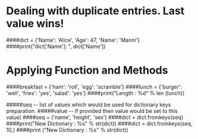 # Dealing with duplicate entries. Last value wins!
####dict = {'Name': 'Alice', 'Age': 47, 'Name': 'Manni'}
####print("dict['Name']: ", dict['Name'])




# Applying Function and Methods
####breakfast = {'ham': 'roll', 'egg': 'scramble'}
####lunch = {'burger': 'well', 'fries': 'yes', 'salad': 'yes'}
####print("Length : %d" % len (lunch))



#####seq -- list of values which would be used for dictionary keys preparation.
#####value -- if provided then value would be set to this value)
####seq = ('name', 'height', 'sex')
####dict = dict.fromkeys(seq)
####print("New Dictionary : %s" %  str(dict)) 
####dict = dict.fromkeys(seq, 10,)
####print ("New Dictionary : %s" %  str(dict))



